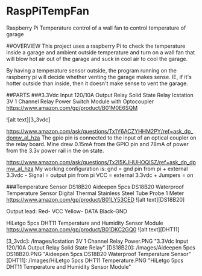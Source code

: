 # RaspPiTempFan
Raspberry Pi Temperature control of a wall fan to control temperature of garage

##OVERVIEW
This project uses a raspberry Pi to check the temperature inside a garage and ambient outside temperature and turn on a wall fan that will blow hot air out of the garage and suck in cool air to cool the garage.  

By having a temperature sensor outside, the program running on the raspberry pi will decide whether venting the garage makes sense.  IE, if it's hotter outside than inside, then it doesn't make sense to vent the garage.  


##PARTS
###3.3Vdc Input 120/10A Output Relay Solid State Relay
Icstation 3V 1 Channel Relay Power Switch Module with Optocoupler
https://www.amazon.com/gp/product/B01M0E6SQM

![alt text][3_3vdc]

https://www.amazon.com/ask/questions/Tx1Y6ACZYHHM2PY/ref=ask_dp_dpmw_al_hza
The gpio pin is connected to the input of an optical coupler on the relay board. Mine drew 0.15mA from the GPIO pin and 78mA of power from the 3.3v power rail in the on state. 

https://www.amazon.com/ask/questions/Tx2I5KJHUHOQISZ/ref=ask_dp_dpmw_al_hza
My working configuration is: 
gnd = gnd pin from pi + external 3.3vdc - 
Signal = output pin from pi 
VCC = external 3.3vdc + 
Jumpers = on

###Temperature Sensor DS18B20
Aideepen 5pcs DS18B20 Waterproof Temperature Sensor Digital Thermal Stainless Steel Tube Probe 1 Meter
https://www.amazon.com/gp/product/B01LY53CED
![alt text][DS18B20]

Output lead: 
Red- VCC
Yellow- DATA
Black-GND

HiLetgo 5pcs DHT11 Temperature and Humidity Sensor Module
https://www.amazon.com/gp/product/B01DKC2GQ0
![alt text][DHT11]

[3_3vdc]: /Images/Icstation 3V 1 Channel Relay Power.PNG "3.3Vdc Input 120/10A Output Relay Solid State Relay"
[DS18B20]: /Images/Aideepen 5pcs DS18B20.PNG "Aideepen 5pcs DS18B20 Waterproof Temperature Sensor"
[DHT11]: /Images/HiLetgo 5pcs DHT11 Temperature.PNG "HiLetgo 5pcs DHT11 Temperature and Humidity Sensor Module"

